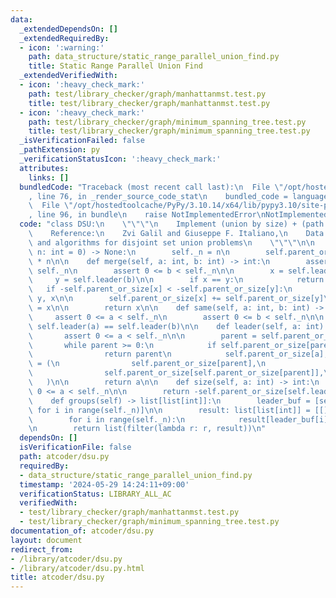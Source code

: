 ```yaml
---
data:
  _extendedDependsOn: []
  _extendedRequiredBy:
  - icon: ':warning:'
    path: data_structure/static_range_parallel_union_find.py
    title: Static Range Parallel Union Find
  _extendedVerifiedWith:
  - icon: ':heavy_check_mark:'
    path: test/library_checker/graph/manhattanmst.test.py
    title: test/library_checker/graph/manhattanmst.test.py
  - icon: ':heavy_check_mark:'
    path: test/library_checker/graph/minimum_spanning_tree.test.py
    title: test/library_checker/graph/minimum_spanning_tree.test.py
  _isVerificationFailed: false
  _pathExtension: py
  _verificationStatusIcon: ':heavy_check_mark:'
  attributes:
    links: []
  bundledCode: "Traceback (most recent call last):\n  File \"/opt/hostedtoolcache/PyPy/3.10.14/x64/lib/pypy3.10/site-packages/onlinejudge_verify/documentation/build.py\"\
    , line 76, in _render_source_code_stat\n    bundled_code = language.bundle(\n\
    \  File \"/opt/hostedtoolcache/PyPy/3.10.14/x64/lib/pypy3.10/site-packages/onlinejudge_verify/languages/python.py\"\
    , line 96, in bundle\n    raise NotImplementedError\nNotImplementedError\n"
  code: "class DSU:\n    \"\"\"\n    Implement (union by size) + (path halving)\n\n\
    \    Reference:\n    Zvi Galil and Giuseppe F. Italiano,\n    Data structures\
    \ and algorithms for disjoint set union problems\n    \"\"\"\n\n    def __init__(self,\
    \ n: int = 0) -> None:\n        self._n = n\n        self.parent_or_size = [-1]\
    \ * n\n\n    def merge(self, a: int, b: int) -> int:\n        assert 0 <= a <\
    \ self._n\n        assert 0 <= b < self._n\n\n        x = self.leader(a)\n   \
    \     y = self.leader(b)\n\n        if x == y:\n            return x\n\n     \
    \   if -self.parent_or_size[x] < -self.parent_or_size[y]:\n            x, y =\
    \ y, x\n\n        self.parent_or_size[x] += self.parent_or_size[y]\n        self.parent_or_size[y]\
    \ = x\n\n        return x\n\n    def same(self, a: int, b: int) -> bool:\n   \
    \     assert 0 <= a < self._n\n        assert 0 <= b < self._n\n\n        return\
    \ self.leader(a) == self.leader(b)\n\n    def leader(self, a: int) -> int:\n \
    \       assert 0 <= a < self._n\n\n        parent = self.parent_or_size[a]\n \
    \       while parent >= 0:\n            if self.parent_or_size[parent] < 0:\n\
    \                return parent\n            self.parent_or_size[a], a, parent\
    \ = (\n                self.parent_or_size[parent],\n                self.parent_or_size[parent],\n\
    \                self.parent_or_size[self.parent_or_size[parent]],\n         \
    \   )\n\n        return a\n\n    def size(self, a: int) -> int:\n        assert\
    \ 0 <= a < self._n\n\n        return -self.parent_or_size[self.leader(a)]\n\n\
    \    def groups(self) -> list[list[int]]:\n        leader_buf = [self.leader(i)\
    \ for i in range(self._n)]\n\n        result: list[list[int]] = [[] for _ in range(self._n)]\n\
    \        for i in range(self._n):\n            result[leader_buf[i]].append(i)\n\
    \n        return list(filter(lambda r: r, result))\n"
  dependsOn: []
  isVerificationFile: false
  path: atcoder/dsu.py
  requiredBy:
  - data_structure/static_range_parallel_union_find.py
  timestamp: '2024-05-29 14:24:11+09:00'
  verificationStatus: LIBRARY_ALL_AC
  verifiedWith:
  - test/library_checker/graph/manhattanmst.test.py
  - test/library_checker/graph/minimum_spanning_tree.test.py
documentation_of: atcoder/dsu.py
layout: document
redirect_from:
- /library/atcoder/dsu.py
- /library/atcoder/dsu.py.html
title: atcoder/dsu.py
---
```

